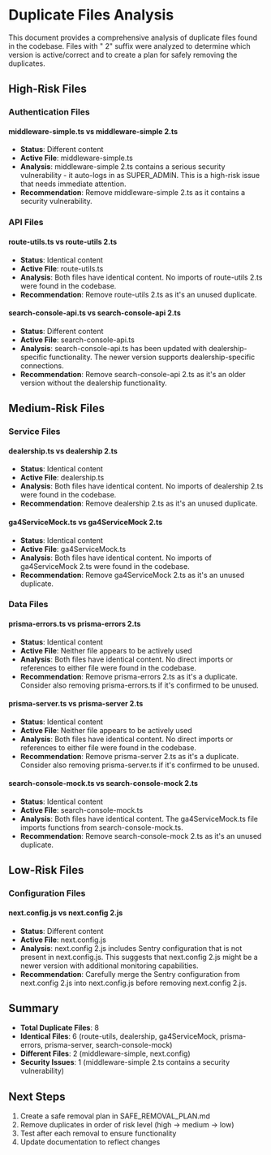 # Duplicate Files Analysis

This document provides a comprehensive analysis of duplicate files found in the codebase. Files with " 2" suffix were analyzed to determine which version is active/correct and to create a plan for safely removing the duplicates.

## High-Risk Files

### Authentication Files

#### middleware-simple.ts vs middleware-simple 2.ts

- **Status**: Different content
- **Active File**: middleware-simple.ts
- **Analysis**: middleware-simple 2.ts contains a serious security vulnerability - it auto-logs in as SUPER_ADMIN. This is a high-risk issue that needs immediate attention.
- **Recommendation**: Remove middleware-simple 2.ts as it contains a security vulnerability.

### API Files

#### route-utils.ts vs route-utils 2.ts

- **Status**: Identical content
- **Active File**: route-utils.ts
- **Analysis**: Both files have identical content. No imports of route-utils 2.ts were found in the codebase.
- **Recommendation**: Remove route-utils 2.ts as it's an unused duplicate.

#### search-console-api.ts vs search-console-api 2.ts

- **Status**: Different content
- **Active File**: search-console-api.ts
- **Analysis**: search-console-api.ts has been updated with dealership-specific functionality. The newer version supports dealership-specific connections.
- **Recommendation**: Remove search-console-api 2.ts as it's an older version without the dealership functionality.

## Medium-Risk Files

### Service Files

#### dealership.ts vs dealership 2.ts

- **Status**: Identical content
- **Active File**: dealership.ts
- **Analysis**: Both files have identical content. No imports of dealership 2.ts were found in the codebase.
- **Recommendation**: Remove dealership 2.ts as it's an unused duplicate.

#### ga4ServiceMock.ts vs ga4ServiceMock 2.ts

- **Status**: Identical content
- **Active File**: ga4ServiceMock.ts
- **Analysis**: Both files have identical content. No imports of ga4ServiceMock 2.ts were found in the codebase.
- **Recommendation**: Remove ga4ServiceMock 2.ts as it's an unused duplicate.

### Data Files

#### prisma-errors.ts vs prisma-errors 2.ts

- **Status**: Identical content
- **Active File**: Neither file appears to be actively used
- **Analysis**: Both files have identical content. No direct imports or references to either file were found in the codebase.
- **Recommendation**: Remove prisma-errors 2.ts as it's a duplicate. Consider also removing prisma-errors.ts if it's confirmed to be unused.

#### prisma-server.ts vs prisma-server 2.ts

- **Status**: Identical content
- **Active File**: Neither file appears to be actively used
- **Analysis**: Both files have identical content. No direct imports or references to either file were found in the codebase.
- **Recommendation**: Remove prisma-server 2.ts as it's a duplicate. Consider also removing prisma-server.ts if it's confirmed to be unused.

#### search-console-mock.ts vs search-console-mock 2.ts

- **Status**: Identical content
- **Active File**: search-console-mock.ts
- **Analysis**: Both files have identical content. The ga4ServiceMock.ts file imports functions from search-console-mock.ts.
- **Recommendation**: Remove search-console-mock 2.ts as it's an unused duplicate.

## Low-Risk Files

### Configuration Files

#### next.config.js vs next.config 2.js

- **Status**: Different content
- **Active File**: next.config.js
- **Analysis**: next.config 2.js includes Sentry configuration that is not present in next.config.js. This suggests that next.config 2.js might be a newer version with additional monitoring capabilities.
- **Recommendation**: Carefully merge the Sentry configuration from next.config 2.js into next.config.js before removing next.config 2.js.

## Summary

- **Total Duplicate Files**: 8
- **Identical Files**: 6 (route-utils, dealership, ga4ServiceMock, prisma-errors, prisma-server, search-console-mock)
- **Different Files**: 2 (middleware-simple, next.config)
- **Security Issues**: 1 (middleware-simple 2.ts contains a security vulnerability)

## Next Steps

1. Create a safe removal plan in SAFE_REMOVAL_PLAN.md
2. Remove duplicates in order of risk level (high → medium → low)
3. Test after each removal to ensure functionality
4. Update documentation to reflect changes
